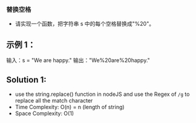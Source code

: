 ### 替换空格
- 请实现一个函数，把字符串 s 中的每个空格替换成"%20"。

## 示例 1：
输入：s = "We are happy."
输出："We%20are%20happy."

## Solution 1:
- use the string.replace() function in nodeJS and use the Regex of `/g` to replace all the match character
- Time Complexity: O(n) = n (length of string)
- Space Complexity: O(1)